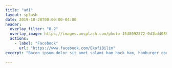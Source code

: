 ```yaml
---
title: "ad1"
layout: splash
date: 2019-10-28T00:00:00-04:00
header:
  overlay_filter: "0.2"
  overlay_image: https://images.unsplash.com/photo-1548092372-0d1bd40894a3?ixlib=rb-1.2.1&ixid=eyJhcHBfaWQiOjEyMDd9&auto=format&fit=crop&w=1350&q=80
  actions:
    - label: "Facebook"
      url: "https://www.facebook.com/EkofiBilim"
excerpt: "Bacon ipsum dolor sit amet salami ham hock ham, hamburger corned beef short ribs kielbasa biltong t-bone drumstick tri-tip tail sirloin pork chop."
  
---
```

